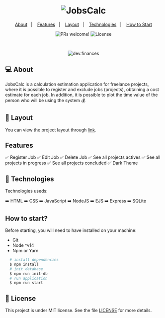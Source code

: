 <h1 align="center">
  <img alt="JobsCalc" title="JobsCalc" src="https://i.ibb.co/SBsbGvs/Grupo-13.png" />
</h1>

<p align="center">
  <a href="#about">About</a>&nbsp;&nbsp;&nbsp;|&nbsp;&nbsp;&nbsp;
  <a href="#features">Features</a>&nbsp;&nbsp;&nbsp;|&nbsp;&nbsp;&nbsp;
  <a href="#layout">Layout</a>&nbsp;&nbsp;&nbsp;|&nbsp;&nbsp;&nbsp;
  <a href="#technologies">Technologies</a>&nbsp;&nbsp;&nbsp;|&nbsp;&nbsp;&nbsp;
  <a href="#start">How to Start</a>
</p>

<p align="center">
 <img src="https://img.shields.io/static/v1?label=PRs&message=welcome&color=49AA26&labelColor=000000" alt="PRs welcome!" />

  <img alt="License" src="https://img.shields.io/static/v1?label=license&message=MIT&color=49AA26&labelColor=000000">
</p>

<br>

<p align="center">
  <img alt="dev.finances" src="https://i.ibb.co/cc8RjDp/Grupo-14.png">
</p>

## 💻 About

JobsCalc is a calculation estimation application for freelance projects, where it is possible to register and exclude jobs (projects), obtaining a cost estimate for each job. In addition, it is possible to plot the time value of the person who will be using the system 💰

<a id="about"></a>

## 🔖 Layout

You can view the project layout through [link](https://www.figma.com/file/s4fytPFbDiSkv4GPSfKaLE/Jobs-Planning).

<a id="layout"></a>

## Features

✅ Register Job
✅ Edit Job
✅ Delete Job
✅ See all projects actives
✅ See all projects in progress
✅ See all projects concluded
✅ Dark Theme

<a id="features"></a>

## 🚀 Technologies

Technologies useds:

➡️ HTML
➡️ CSS
➡️ JavaScript
➡️ NodeJS
➡️ EJS
➡️ Express
➡️ SQLite

<a id="technologies"></a>

## How to start?

Before starting, you will need to have installed on your machine:

- Git
- Node ^v14
- Npm or Yarn

```bash
  # install dependencies
  $ npm install
  # init database
  $ npm run init-db
  # run application
  $ npm run start
```

<a id="start"></a>

## :memo: License

This project is under MIT license. See the file [LICENSE](.github/LICENSE.md) for more details.
